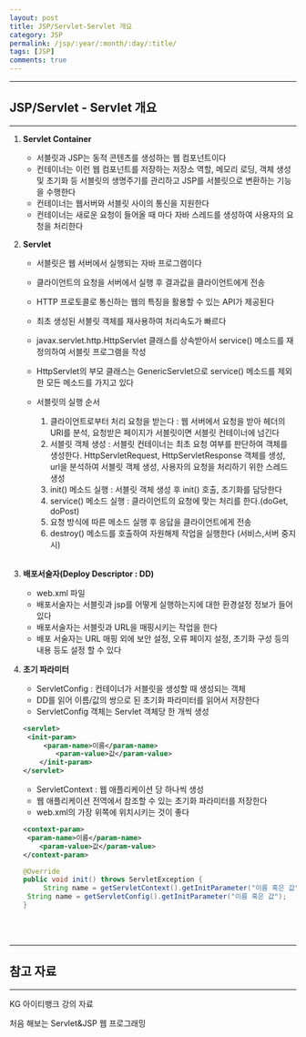 ```yaml
---
layout: post
title: JSP/Servlet-Servlet 개요
category: JSP
permalink: /jsp/:year/:month/:day/:title/
tags: [JSP]
comments: true
---
```


---

## JSP/Servlet - Servlet 개요

---

1. **Servlet Container**

   * 서블릿과 JSP는 동적 콘텐츠를 생성하는 웹 컴포넌트이다
   * 컨테이너는 이런 웹 컴포넌트를 저장하는 저장소 역할, 메모리 로딩, 객체 생성 및 초기화 등 서블릿의 생명주기를 관리하고 JSP를 서블릿으로 변환하는 기능을 수행한다
   * 컨테이너는 웹서버와 서블릿 사이의 통신을 지원한다
   * 컨테이너는 새로운 요청이 들어올 때 마다 자바 스레드를 생성하여 사용자의 요청을 처리한다

2. **Servlet**

   * 서블릿은 웹 서버에서 실행되는 자바 프로그램이다

   * 클라이언트의 요청을 서버에서 실행 후 결과값을 클라이언트에게 전송

   * HTTP 프로토콜로 통신하는 웹의 특징을 활용할 수 있는 API가 제공된다

   * 최초 생성된 서블릿 객체를 재사용하여 처리속도가 빠르다

   * javax.servlet.http.HttpServlet 클래스를 상속받아서 service() 메소드를 재정의하여 서블릿 프로그램을 작성

   * HttpServlet의 부모 클래스는 GenericServlet으로 service() 메소드를 제외한 모든 메소드를 가지고 있다

   * 서블릿의 실행 순서

     1. 클라이언트로부터 처리 요청을 받는다 : 웹 서버에서 요청을 받아 헤더의 URI를 분석, 요청받은 페이지가 서블릿이면 서블릿 컨테이너에 넘긴다
     2. 서블릿 객체 생성 : 서블릿 컨테이너는 최초 요청 여부를 판단하여 객체를 생성한다. HttpServletRequest, HttpServletResponse 객체를 생성,  url을 분석하여 서블릿 객체 생성, 사용자의 요청을 처리하기 위한 스레드 생성
     3. init() 메소드 실행 : 서블릿 객체 생성 후 init() 호출,  초기화를 담당한다
     4. service() 메소드 실행 : 클라이언트의 요청에 맞는 처리를 한다.(doGet, doPost)
     5. 요청 방식에 따른 메소드 실행 후 응답을 클라이언트에게 전송
     6. destroy() 메소드를 호출하여 자원해제 작업을 실행한다 (서비스,서버 중지 시)

     <br>

3. **배포서술자(Deploy Descriptor : DD)**

   * web.xml 파일
   * 배포서술자는 서블릿과 jsp를 어떻게 실행하는지에 대한 환경설정 정보가 들어있다
   * 배포서술자는 서블릿과 URL을 매핑시키는 작업을 한다
   * 배포 서술자는 URL 매핑 외에 보안 설정, 오류 페이지 설정, 초기화 구성 등의 내용 등도 설정 할 수 있다

4. **초기 파라미터**

   * ServletConfig : 컨테이너가 서블릿을 생성할 때 생성되는 객체
   * DD를 읽어 이름/값의 쌍으로 된 초기화 파라미터를 읽어서 저장한다
   * ServletConfig 객체는 Servlet 객체당 한 개씩 생성

   ```xml
   <servlet>
   	<init-param>
       	<param-name>이름</param-name>
           <param-value>값</param-value>
       </init-param>
   </servlet>
   ```

   * ServletContext : 웹 애플리케이션 당 하나씩 생성
   * 웹 애플리케이션 전역에서 참조할 수 있는 초기화 파라미터를 저장한다
   * web.xml의 가장 위쪽에 위치시키는 것이 좋다

   ```xml
   <context-param>
   	<param-name>이름</param-name>
       <param-value>값</param-value>
   </context-param>
   ```

   ```java
   @Override
   public void init() throws ServletException {
    	String name = getServletContext().getInitParameter("이름 혹은 값");
   	String name = getServletConfig().getInitParameter("이름 혹은 값");   
   }
   ```

<br>

<br>

---

## 참고 자료

---

KG 아이티뱅크 강의 자료

처음 해보는 Servlet&JSP 웹 프로그래밍